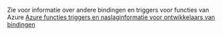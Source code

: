 Zie voor informatie over andere bindingen en triggers voor functies van Azure [Azure functies triggers en naslaginformatie voor ontwikkelaars van bindingen](../articles/azure-functions/functions-triggers-bindings.md)
